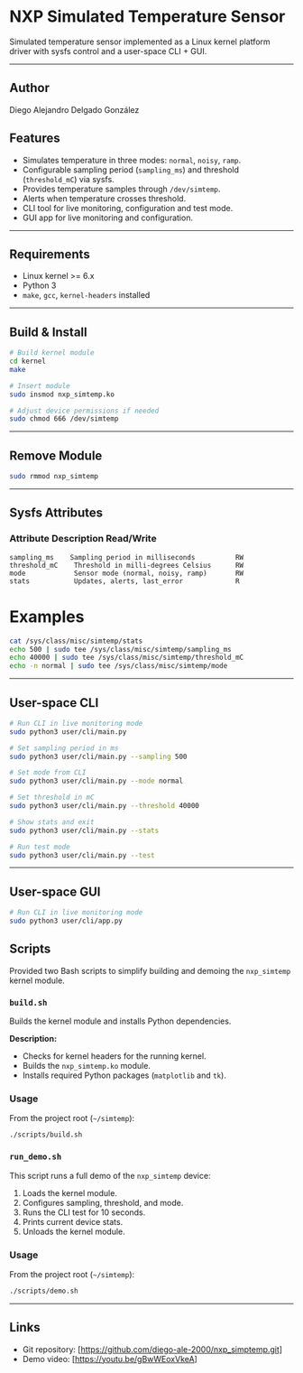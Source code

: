 # NXP Simulated Temperature Sensor

Simulated temperature sensor implemented as a Linux kernel platform driver with sysfs control and a user-space CLI + GUI.

---

## Author

Diego Alejandro Delgado González

## Features

- Simulates temperature in three modes: `normal`, `noisy`, `ramp`.
- Configurable sampling period (`sampling_ms`) and threshold (`threshold_mC`) via sysfs.
- Provides temperature samples through `/dev/simtemp`.
- Alerts when temperature crosses threshold.
- CLI tool for live monitoring, configuration and test mode.
- GUI app for live monitoring and configuration.

---

## Requirements

- Linux kernel >= 6.x
- Python 3
- `make`, `gcc`, `kernel-headers` installed

---

## Build & Install

```bash
# Build kernel module
cd kernel
make

# Insert module
sudo insmod nxp_simtemp.ko

# Adjust device permissions if needed
sudo chmod 666 /dev/simtemp
```
---

## Remove Module
```bash
sudo rmmod nxp_simtemp
```
---

## Sysfs Attributes

### Attribute	    Description	                            Read/Write
    sampling_ms    Sampling period in milliseconds	        RW
    threshold_mC	Threshold in milli-degrees Celsius	    RW
    mode	        Sensor mode (normal, noisy, ramp)	    RW
    stats	        Updates, alerts, last_error	            R
 
# Examples
```bash
cat /sys/class/misc/simtemp/stats
echo 500 | sudo tee /sys/class/misc/simtemp/sampling_ms
echo 40000 | sudo tee /sys/class/misc/simtemp/threshold_mC
echo -n normal | sudo tee /sys/class/misc/simtemp/mode
```
---

## User-space CLI

```bash
# Run CLI in live monitoring mode
sudo python3 user/cli/main.py

# Set sampling period in ms
sudo python3 user/cli/main.py --sampling 500

# Set mode from CLI
sudo python3 user/cli/main.py --mode normal

# Set threshold in mC
sudo python3 user/cli/main.py --threshold 40000

# Show stats and exit
sudo python3 user/cli/main.py --stats

# Run test mode
sudo python3 user/cli/main.py --test
```
---


## User-space GUI
```bash
# Run CLI in live monitoring mode
sudo python3 user/cli/app.py
```


## Scripts

Provided two Bash scripts to simplify building and demoing the `nxp_simtemp` kernel module.

### `build.sh`

Builds the kernel module and installs Python dependencies.

**Description:**

- Checks for kernel headers for the running kernel.
- Builds the `nxp_simtemp.ko` module.
- Installs required Python packages (`matplotlib` and `tk`).

### Usage

From the project root (`~/simtemp`):

```bash
./scripts/build.sh
```

### `run_demo.sh`

This script runs a full demo of the `nxp_simtemp` device:

1. Loads the kernel module.
2. Configures sampling, threshold, and mode.
3. Runs the CLI test for 10 seconds.
4. Prints current device stats.
5. Unloads the kernel module.

### Usage

From the project root (`~/simtemp`):

```bash
./scripts/demo.sh
```
---

## Links
- Git repository: [https://github.com/diego-ale-2000/nxp_simptemp.git]
- Demo video: [https://youtu.be/gBwWEoxVkeA]